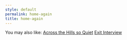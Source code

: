 ```yaml
---
style: default
permalink: home-again
title: home-again
---
```

You may also like:
[Across the Hills so Quiet](http://scp-wiki.net/across-the-hills-so-quiet)
[Exit Interview](http://scp-wiki.net/exit-interview)